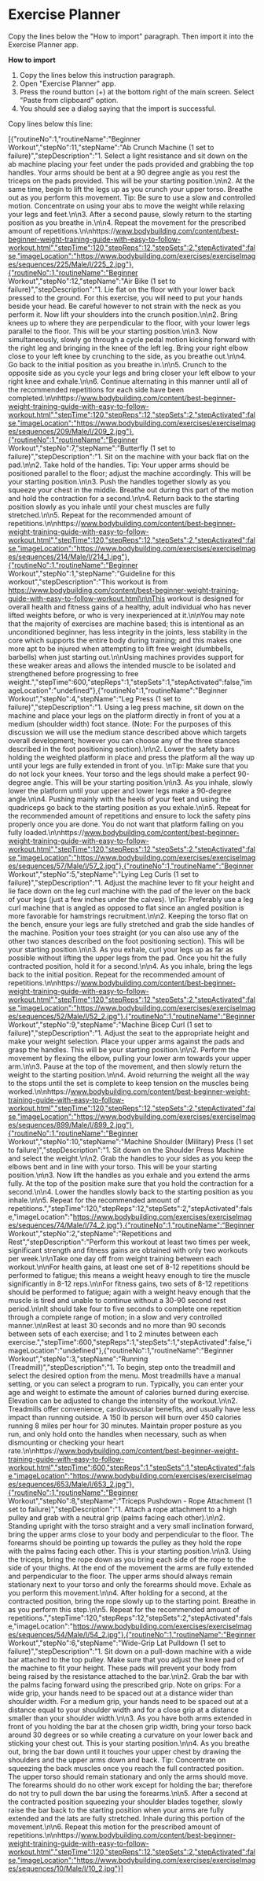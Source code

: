 # Exercise Planner

Copy the lines below the "How to import" paragraph. Then import it into the Exercise Planner app.

<b>How to import</b>
<ol>
  <li>Copy the lines below this instruction paragraph.</li>
  <li>Open "Exercise Planner" app.</li>
  <li>Press the round button (+) at the bottom right of the main screen. Select "Paste from clipboard" option.</li>
  <li>You should see a dialog saying that the import is successful.</li>  
</ol>

Copy lines below this line:

[{"routineNo":1,"routineName":"Beginner Workout","stepNo":11,"stepName":"Ab Crunch Machine (1 set to failure)","stepDescription":"1. Select a light resistance and sit down on the ab machine placing your feet under the pads provided and grabbing the top handles. Your arms should be bent at a 90 degree angle as you rest the triceps on the pads provided. This will be your starting position.\n\n2. At the same time, begin to lift the legs up as you crunch your upper torso. Breathe out as you perform this movement. Tip: Be sure to use a slow and controlled motion. Concentrate on using your abs to move the weight while relaxing your legs and feet.\n\n3. After a second pause, slowly return to the starting position as you breathe in.\n\n4. Repeat the movement for the prescribed amount of repetitions.\n\nhttps://www.bodybuilding.com/content/best-beginner-weight-training-guide-with-easy-to-follow-workout.html","stepTime":120,"stepReps":12,"stepSets":2,"stepActivated":false,"imageLocation":"https://www.bodybuilding.com/exercises/exerciseImages/sequences/225/Male/l/225_2.jpg"},{"routineNo":1,"routineName":"Beginner Workout","stepNo":12,"stepName":"Air Bike (1 set to failure)","stepDescription":"1. Lie flat on the floor with your lower back pressed to the ground. For this exercise, you will need to put your hands beside your head. Be careful however to not strain with the neck as you perform it. Now lift your shoulders into the crunch position.\n\n2. Bring knees up to where they are perpendicular to the floor, with your lower legs parallel to the floor. This will be your starting position.\n\n3. Now simultaneously, slowly go through a cycle pedal motion kicking forward with the right leg and bringing in the knee of the left leg. Bring your right elbow close to your left knee by crunching to the side, as you breathe out.\n\n4. Go back to the initial position as you breathe in.\n\n5. Crunch to the opposite side as you cycle your legs and bring closer your left elbow to your right knee and exhale.\n\n6. Continue alternating in this manner until all of the recommended repetitions for each side have been completed.\n\nhttps://www.bodybuilding.com/content/best-beginner-weight-training-guide-with-easy-to-follow-workout.html","stepTime":120,"stepReps":12,"stepSets":2,"stepActivated":false,"imageLocation":"https://www.bodybuilding.com/exercises/exerciseImages/sequences/209/Male/l/209_2.jpg"},{"routineNo":1,"routineName":"Beginner Workout","stepNo":7,"stepName":"Butterfly (1 set to failure)","stepDescription":"1. Sit on the machine with your back flat on the pad.\n\n2. Take hold of the handles. Tip: Your upper arms should be positioned parallel to the floor; adjust the machine accordingly. This will be your starting position.\n\n3. Push the handles together slowly as you squeeze your chest in the middle. Breathe out during this part of the motion and hold the contraction for a second.\n\n4. Return back to the starting position slowly as you inhale until your chest muscles are fully stretched.\n\n5. Repeat for the recommended amount of repetitions.\n\nhttps://www.bodybuilding.com/content/best-beginner-weight-training-guide-with-easy-to-follow-workout.html","stepTime":120,"stepReps":12,"stepSets":2,"stepActivated":false,"imageLocation":"https://www.bodybuilding.com/exercises/exerciseImages/sequences/214/Male/l/214_1.jpg"},{"routineNo":1,"routineName":"Beginner Workout","stepNo":1,"stepName":"Guideline for this workout","stepDescription":"This workout is from https://www.bodybuilding.com/content/best-beginner-weight-training-guide-with-easy-to-follow-workout.html\n\nThis workout is designed for overall health and fitness gains of a healthy, adult individual who has never lifted weights before, or who is very inexperienced at it.\n\nYou may note that the majority of exercises are machine based; this is intentional as an unconditioned beginner, has less integrity in the joints, less stability in the core which supports the entire body during training; and this makes one more apt to be injured when attempting to lift free weight (dumbbells, barbells) when just starting out.\n\nUsing machines provides support for these weaker areas and allows the intended muscle to be isolated and strengthened before progressing to free weight.","stepTime":600,"stepReps":1,"stepSets":1,"stepActivated":false,"imageLocation":"undefined"},{"routineNo":1,"routineName":"Beginner Workout","stepNo":4,"stepName":"Leg Press (1 set to failure)","stepDescription":"1. Using a leg press machine, sit down on the machine and place your legs on the platform directly in front of you at a medium (shoulder width) foot stance. (Note: For the purposes of this discussion we will use the medium stance described above which targets overall development; however you can choose any of the three stances described in the foot positioning section).\n\n2. Lower the safety bars holding the weighted platform in place and press the platform all the way up until your legs are fully extended in front of you. \nTip: Make sure that you do not lock your knees. Your torso and the legs should make a perfect 90-degree angle. This will be your starting position.\n\n3. As you inhale, slowly lower the platform until your upper and lower legs make a 90-degree angle.\n\n4. Pushing mainly with the heels of your feet and using the quadriceps go back to the starting position as you exhale.\n\n5. Repeat for the recommended amount of repetitions and ensure to lock the safety pins properly once you are done. You do not want that platform falling on you fully loaded.\n\nhttps://www.bodybuilding.com/content/best-beginner-weight-training-guide-with-easy-to-follow-workout.html","stepTime":120,"stepReps":12,"stepSets":2,"stepActivated":false,"imageLocation":"https://www.bodybuilding.com/exercises/exerciseImages/sequences/57/Male/l/57_2.jpg"},{"routineNo":1,"routineName":"Beginner Workout","stepNo":5,"stepName":"Lying Leg Curls (1 set to failure)","stepDescription":"1. Adjust the machine lever to fit your height and lie face down on the leg curl machine with the pad of the lever on the back of your legs (just a few inches under the calves). \nTip: Preferably use a leg curl machine that is angled as opposed to flat since an angled position is more favorable for hamstrings recruitment.\n\n2. Keeping the torso flat on the bench, ensure your legs are fully stretched and grab the side handles of the machine. Position your toes straight (or you can also use any of the other two stances described on the foot positioning section). This will be your starting position.\n\n3. As you exhale, curl your legs up as far as possible without lifting the upper legs from the pad. Once you hit the fully contracted position, hold it for a second.\n\n4. As you inhale, bring the legs back to the initial position. Repeat for the recommended amount of repetitions.\n\nhttps://www.bodybuilding.com/content/best-beginner-weight-training-guide-with-easy-to-follow-workout.html","stepTime":120,"stepReps":12,"stepSets":2,"stepActivated":false,"imageLocation":"https://www.bodybuilding.com/exercises/exerciseImages/sequences/52/Male/l/52_2.jpg"},{"routineNo":1,"routineName":"Beginner Workout","stepNo":9,"stepName":"Machine Bicep Curl (1 set to failure)","stepDescription":"1. Adjust the seat to the appropriate height and make your weight selection. Place your upper arms against the pads and grasp the handles. This will be your starting position.\n\n2. Perform the movement by flexing the elbow, pulling your lower arm towards your upper arm.\n\n3. Pause at the top of the movement, and then slowly return the weight to the starting position.\n\n4. Avoid returning the weight all the way to the stops until the set is complete to keep tension on the muscles being worked.\n\nhttps://www.bodybuilding.com/content/best-beginner-weight-training-guide-with-easy-to-follow-workout.html","stepTime":120,"stepReps":12,"stepSets":2,"stepActivated":false,"imageLocation":"https://www.bodybuilding.com/exercises/exerciseImages/sequences/899/Male/l/899_2.jpg"},{"routineNo":1,"routineName":"Beginner Workout","stepNo":10,"stepName":"Machine Shoulder (Military) Press (1 set to failure)","stepDescription":"1. Sit down on the Shoulder Press Machine and select the weight.\n\n2. Grab the handles to your sides as you keep the elbows bent and in line with your torso. This will be your starting position.\n\n3. Now lift the handles as you exhale and you extend the arms fully. At the top of the position make sure that you hold the contraction for a second.\n\n4. Lower the handles slowly back to the starting position as you inhale.\n\n5. Repeat for the recommended amount of repetitions.","stepTime":120,"stepReps":12,"stepSets":2,"stepActivated":false,"imageLocation":"https://www.bodybuilding.com/exercises/exerciseImages/sequences/74/Male/l/74_2.jpg"},{"routineNo":1,"routineName":"Beginner Workout","stepNo":2,"stepName":"Repetitions and Rest","stepDescription":"Perform this workout at least two times per week, significant strength and fitness gains are obtained with only two workouts per week.\n\nTake one day off from weight training between each workout.\n\nFor health gains, at least one set of 8-12 repetitions should be performed to fatigue; this means a weight heavy enough to tire the muscle significantly in 8-12 reps.\n\nFor fitness gains, two sets of 8-12 repetitions should be performed to fatigue; again with a weight heavy enough that the muscle is tired and unable to continue without a 30-90 second rest period.\n\nIt should take four to five seconds to complete one repetition through a complete range of motion; in a slow and very controlled manner.\n\nRest at least 30 seconds and no more than 90 seconds between sets of each exercise; and 1 to 2 minutes between each exercise.","stepTime":600,"stepReps":1,"stepSets":1,"stepActivated":false,"imageLocation":"undefined"},{"routineNo":1,"routineName":"Beginner Workout","stepNo":3,"stepName":"Running (Treadmill)","stepDescription":"1. To begin, step onto the treadmill and select the desired option from the menu. Most treadmills have a manual setting, or you can select a program to run. Typically, you can enter your age and weight to estimate the amount of calories burned during exercise. Elevation can be adjusted to change the intensity of the workout.\n\n2. Treadmills offer convenience, cardiovascular benefits, and usually have less impact than running outside. A 150 lb person will burn over 450 calories running 8 miles per hour for 30 minutes. Maintain proper posture as you run, and only hold onto the handles when necessary, such as when dismounting or checking your heart rate.\n\nhttps://www.bodybuilding.com/content/best-beginner-weight-training-guide-with-easy-to-follow-workout.html","stepTime":600,"stepReps":1,"stepSets":1,"stepActivated":false,"imageLocation":"https://www.bodybuilding.com/exercises/exerciseImages/sequences/653/Male/l/653_2.jpg"},{"routineNo":1,"routineName":"Beginner Workout","stepNo":8,"stepName":"Triceps Pushdown - Rope Attachment (1 set to failure)","stepDescription":"1. Attach a rope attachment to a high pulley and grab with a neutral grip (palms facing each other).\n\n2. Standing upright with the torso straight and a very small inclination forward, bring the upper arms close to your body and perpendicular to the floor. The forearms should be pointing up towards the pulley as they hold the rope with the palms facing each other. This is your starting position.\n\n3. Using the triceps, bring the rope down as you bring each side of the rope to the side of your thighs. At the end of the movement the arms are fully extended and perpendicular to the floor. The upper arms should always remain stationary next to your torso and only the forearms should move. Exhale as you perform this movement.\n\n4. After holding for a second, at the contracted position, bring the rope slowly up to the starting point. Breathe in as you perform this step.\n\n5. Repeat for the recommended amount of repetitions.","stepTime":120,"stepReps":12,"stepSets":2,"stepActivated":false,"imageLocation":"https://www.bodybuilding.com/exercises/exerciseImages/sequences/54/Male/l/54_2.jpg"},{"routineNo":1,"routineName":"Beginner Workout","stepNo":6,"stepName":"Wide-Grip Lat Pulldown (1 set to failure)","stepDescription":"1. Sit down on a pull-down machine with a wide bar attached to the top pulley. Make sure that you adjust the knee pad of the machine to fit your height. These pads will prevent your body from being raised by the resistance attached to the bar.\n\n2. Grab the bar with the palms facing forward using the prescribed grip. Note on grips: For a wide grip, your hands need to be spaced out at a distance wider than shoulder width. For a medium grip, your hands need to be spaced out at a distance equal to your shoulder width and for a close grip at a distance smaller than your shoulder width.\n\n3. As you have both arms extended in front of you holding the bar at the chosen grip width, bring your torso back around 30 degrees or so while creating a curvature on your lower back and sticking your chest out. This is your starting position.\n\n4. As you breathe out, bring the bar down until it touches your upper chest by drawing the shoulders and the upper arms down and back. Tip: Concentrate on squeezing the back muscles once you reach the full contracted position. The upper torso should remain stationary and only the arms should move. The forearms should do no other work except for holding the bar; therefore do not try to pull down the bar using the forearms.\n\n5. After a second at the contracted position squeezing your shoulder blades together, slowly raise the bar back to the starting position when your arms are fully extended and the lats are fully stretched. Inhale during this portion of the movement.\n\n6. Repeat this motion for the prescribed amount of repetitions.\n\nhttps://www.bodybuilding.com/content/best-beginner-weight-training-guide-with-easy-to-follow-workout.html","stepTime":120,"stepReps":12,"stepSets":2,"stepActivated":false,"imageLocation":"https://www.bodybuilding.com/exercises/exerciseImages/sequences/10/Male/l/10_2.jpg"}]
